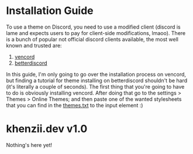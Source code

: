# Installation Guide
To use a theme on Discord, you need to use a modified client (discord is lame and expects users to pay for client-side modifications, lmaoo). There is a bunch of popular not official discord clients available, the most well known and trusted are:
1. [vencord](https://vencord.dev/)
2. [betterdiscord](https://betterdiscord.app/)

In this guide, I'm only going to go over the installation process on vencord, but finding a tutorial for theme installing on betterdiscord shouldn't be hard (it's literally a couple of seconds). The first thing that you're going to have to do is obviously installing vencord. After doing that go to the settings > Themes > Online Themes; and then paste one of the wanted stylesheets that you can find in the [themes.txt](https://khenzii.dev/freebobux) to the input element :)

# khenzii.dev v1.0
Nothing's here yet!